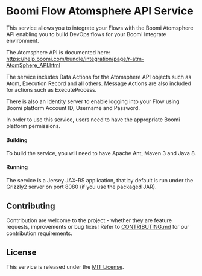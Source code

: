 Boomi Flow Atomsphere API Service
=====================

This service allows you to integrate your Flows with the Boomi Atomsphere API enabling you to build DevOps flows for your Boomi Integrate environment.

The Atomsphere API is documented here: https://help.boomi.com/bundle/integration/page/r-atm-AtomSphere_API.html

The service includes Data Actions for the Atomsphere API objects such as Atom, Execution Record and all others. Message Actions are also included for actions such as ExecuteProcess.

There is also an Identity server to enable logging into your Flow using Boomi platform Account ID, Username and Password.

In order to use this service, users need to have the appropriate Boomi platform permissions.

#### Building 

To build the service, you will need to have Apache Ant, Maven 3 and Java 8.

#### Running

The service is a Jersey JAX-RS application, that by default is run under the Grizzly2 server on port 8080 (if you use 
the packaged JAR).


## Contributing

Contribution are welcome to the project - whether they are feature requests, improvements or bug fixes! Refer to 
[CONTRIBUTING.md](CONTRIBUTING.md) for our contribution requirements.

## License

This service is released under the [MIT License](http://opensource.org/licenses/mit-license.php).
